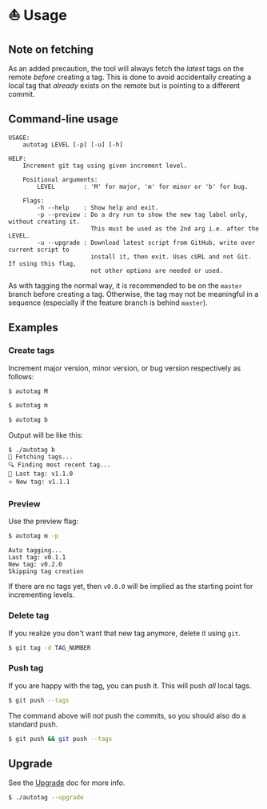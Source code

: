 # ⛵ Usage


## Note on fetching

As an added precaution, the tool will always fetch the _latest_ tags on the remote _before_ creating a tag. This is done to avoid accidentally creating a local tag that _already_ exists on the remote but is pointing to a different commit.


## Command-line usage

```
USAGE:
    autotag LEVEL [-p] [-u] [-h]

HELP:
    Increment git tag using given increment level.

    Positional arguments:
        LEVEL        : 'M' for major, 'm' for minor or 'b' for bug.

    Flags:
        -h --help    : Show help and exit.
        -p --preview : Do a dry run to show the new tag label only, without creating it.
                       This must be used as the 2nd arg i.e. after the LEVEL.
        -u --upgrade : Download latest script from GitHub, write over current script to
                       install it, then exit. Uses cURL and not Git. If using this flag,
                       not other options are needed or used.
```

As with tagging the normal way, it is recommended to be on the `master` branch before creating a tag. Otherwise, the tag may not be meaningful in a sequence (especially if the feature branch is behind `master`).


## Examples

### Create tags

Increment major version, minor version, or bug version respectively as follows:

```sh
$ autotag M
```
```sh
$ autotag m
```
```sh
$ autotag b
```

Output will be like this:

```console
$ ./autotag b
🚛 Fetching tags...
🔍 Finding most recent tag...
👴 Last tag: v1.1.0
⭐ New tag: v1.1.1
```

### Preview

Use the preview flag:

```sh
$ autotag m -p
```
```
Auto tagging...
Last tag: v0.1.1
New tag: v0.2.0
Skipping tag creation
```

If there are no tags yet, then `v0.0.0` will be implied as the starting point for incrementing levels.

### Delete tag

If you realize you don't want that new tag anymore, delete it using `git`.

```sh
$ git tag -d TAG_NUMBER
```

### Push tag

If you are happy with the tag, you can push it. This will push _all_ local tags.

```sh
$ git push --tags
```

The command above will _not_ push the commits, so you should also do a standard push.

```sh
$ git push && git push --tags
```

## Upgrade

See the [Upgrade](upgrade.md) doc for more info.

```sh
$ ./autotag --upgrade
```
